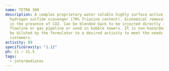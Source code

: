 ```yaml
---
name: TETRA 300
description: A complex proprietary water soluble highly surface active liquid
  hydrogen sulfide scavenger (70% Triazine content). Economical removal of H2S
  in the presence of CO2. Can be blended back to be injected directly into the
  flowline or gas pipeline or used in bubble towers. It is non-hazardous and can
  be diluted by the formulator to a desired activity to meet the needs of their
  customers.
activity: 89
specificGravity: "1.12"
ph: 11 – 11.5
tags:
  - intermediates
---
```


